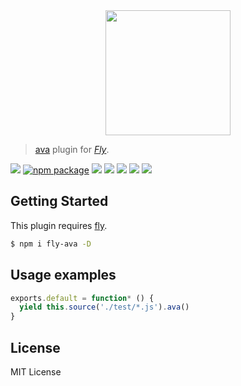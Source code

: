 <div align="center">
  <a href="http://github.com/flyjs/fly">
    <img width=200px  src="https://cloud.githubusercontent.com/assets/8317250/8733685/0be81080-2c40-11e5-98d2-c634f076ccd7.png">
  </a>
</div>

> [ava](https://github.com/sindresorhus/ava) plugin for _[Fly][fly]_.

[![][fly-badge]][fly]
[![npm package][npm-ver-link]][npm-pkg-link]
[![][travis-badge]][travis-link]
[![][appveyor-badge]][appveyor-link]
[![][climate-badge]][climate-link]
[![][david-badge]][david-link]
[![][david-dev-badge]][david-dev-link]


## Getting Started
This plugin requires [fly](https://github.com/bucaran/fly).

```sh
$ npm i fly-ava -D
```

## Usage examples

```js
exports.default = function* () {
  yield this.source('./test/*.js').ava()
}
```

## License
MIT License

[mit]:             http://opensource.org/licenses/MIT
[author]:          https://github.com/pine
[fly]:             https://github.com/bucaran/fly
[fly-badge]:       https://img.shields.io/badge/fly-JS-05B3E1.svg?style=flat-square
[mit-badge]:       https://img.shields.io/badge/license-MIT-444444.svg?style=flat-square
[npm-pkg-link]:    https://www.npmjs.org/package/fly-ava
[npm-ver-link]:    https://img.shields.io/npm/v/fly-ava.svg?style=flat-square
[travis-link]:     https://travis-ci.org/pine/fly-ava
[travis-badge]:    http://img.shields.io/travis/pine/fly-ava.svg?style=flat-square
[appveyor-link]:   https://ci.appveyor.com/project/pine/fly-ava/branch/master
[appveyor-badge]:  https://img.shields.io/appveyor/ci/pine/fly-ava/master.svg?style=flat-square
[david-link]:      https://david-dm.org/pine/fly-ava
[david-badge]:     https://img.shields.io/david/pine/fly-ava.svg?style=flat-square
[david-dev-link]:  https://david-dm.org/pine/fly-ava#info=devDependencies&view=table
[david-dev-badge]: https://img.shields.io/david/dev/pine/fly-ava.svg?style=flat-square
[climate-link]:    https://codeclimate.com/github/pine/fly-ava
[climate-badge]:   https://img.shields.io/codeclimate/github/pine/fly-ava.svg?style=flat-square
